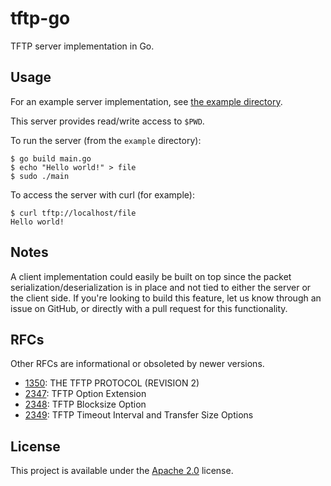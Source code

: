 # tftp-go

TFTP server implementation in Go.

## Usage

For an example server implementation, see [the example directory](./example).

This server provides read/write access to `$PWD`.

To run the server (from the `example` directory):

```
$ go build main.go
$ echo "Hello world!" > file
$ sudo ./main
```

To access the server with curl (for example):

```
$ curl tftp://localhost/file
Hello world!
```

## Notes

A client implementation could easily be built on top since the packet
serialization/deserialization is in place and not tied to either the server or
the client side. If you're looking to build this feature, let us know through
an issue on GitHub, or directly with a pull request for this functionality.

## RFCs

Other RFCs are informational or obsoleted by newer versions.

* [1350](https://tools.ietf.org/html/rfc1350): THE TFTP PROTOCOL (REVISION 2)
* [2347](https://tools.ietf.org/html/rfc2347): TFTP Option Extension
* [2348](https://tools.ietf.org/html/rfc2348): TFTP Blocksize Option
* [2349](https://tools.ietf.org/html/rfc2349): TFTP Timeout Interval and Transfer Size Options

## License

This project is available under the [Apache 2.0](./LICENSE) license.
